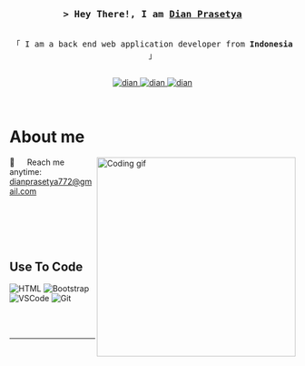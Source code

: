 <!--
<h2 align="center">
  Welcome World!
  <img src="https://media.giphy.com/media/hvRJCLFzcasrR4ia7z/giphy.gif" width="28">
</h2>
-->

<!--
<p align="center">
  <a href="https://github.com/dadayan1234"><img src="https://readme-typing-svg.herokuapp.com/?lines=Self%20Taught%20Programmer;Front%20End%20Developer;1.5%2B%20years%20of%20coding%20experience;Always%20learning%20new%20things&center=true&width=380&height=45"></a>
</p>

 -->

<!-- Intro  -->
<h3 align="center">
        <samp>&gt; Hey There!, I am
                <b><a target="_blank" href="#">Dian Prasetya</a></b>
        </samp>
</h3>


<p align="center"> 
  <samp>
    <br>
    「 I am a back end web application developer from <b>Indonesia</b> 」
    <br>
    <br>
  </samp>
</p>

<p align="center">
 <a href="www.linkedin.com/in/dianprasetya" target="_blank">
  <img src="https://img.shields.io/badge/LinkedIn-0077B5?style=for-the-badge&logo=linkedin&logoColor=white" alt="dian"/>
 </a>
 <a href="https://instagram.com/dian_pqrstu" target="_blank">
  <img src="https://img.shields.io/badge/Instagram-fe4164?style=for-the-badge&logo=instagram&logoColor=white" alt="dian" />
 </a> 
 <a href="https://facebook.com/nishi0001" target="_blank">
  <img src="https://img.shields.io/badge/Facebook-20BEFF?&style=for-the-badge&logo=facebook&logoColor=white" alt="dian"  />
  </a> 
</p>
<br />

<!-- About Section -->
 # About me
 
<p>
 <img align="right" width="350" src="/assets/programmer.gif" alt="Coding gif" />

 📧 &emsp; Reach me anytime: dianprasetya772@gmail.com<br/><br/>

</p>

<br/>
<br/>
<br/>

## Use To Code

![HTML](https://img.shields.io/badge/HTML5-E34F26?style=for-the-badge&logo=html5&logoColor=white)
![Bootstrap](https://img.shields.io/badge/Bootstrap-563D7C?style=for-the-badge&logo=bootstrap&logoColor=white)
![VSCode](https://img.shields.io/badge/Visual_Studio-0078d7?style=for-the-badge&logo=visual%20studio&logoColor=white)
![Git](https://img.shields.io/badge/Git-F05032?style=for-the-badge&logo=git&logoColor=white)

<br/>


<br/>
<hr/>
<br/>
